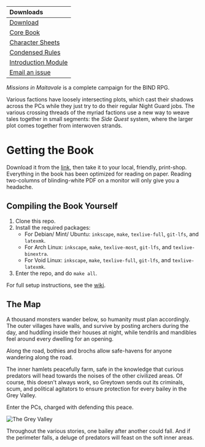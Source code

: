 |             Downloads                |
|:-------------------------------------|
| [Download][download]                 | 
| [Core Book][core download]           | 
| [Character Sheets][resources]        |
| [Condensed Rules][rules summary]     |
| [Introduction Module][intro module]  |
| [Email an issue][issues email]       |

*Missions in Maitavale* is a complete campaign for the BIND RPG.

Various factions have loosely intersecting plots, which cast their shadows across the PCs while they just try to do their regular Night Guard jobs.
The various crossing threads of the myriad factions use a new way to weave tales together in small segments: the *Side Quest* system, where the larger plot comes together from interwoven strands.

# Getting the Book

Download it from the [link][download], then take it to your local, friendly, print-shop.
Everything in the book has been optimized for reading on paper.
Reading two-columns of blinding-white PDF on a monitor will only give you a headache.

## Compiling the Book Yourself

1. Clone this repo.
1. Install the required packages:
    * For Debian/ Mint/ Ubuntu: `inkscape`, `make`, `texlive-full`, `git-lfs`, and `latexmk`.
    * For Arch Linux: `inkscape`, `make`, `texlive-most`, `git-lfs`, and `texlive-binextra`.
    * For Void Linux: `inkscape`, `make`, `texlive-full`, `git-lfs`, and `texlive-latexmk`.
1. Enter the repo, and do `make all`.

For full setup instructions, see the [wiki](https://gitlab.com/bindrpg/core/-/wikis/dev/startup).

## The Map

A thousand monsters wander below, so humanity must plan accordingly.
The outer villages have walls, and survive by posting archers during the day, and huddling inside their houses at night, while tendrils and mandibles feel around every dwelling for an opening.

Along the road, bothies and brochs allow safe-havens for anyone wandering along the road.

The inner hamlets peacefully farm, safe in the knowledge that curious predators will head towards the noises of the other civilized areas.
Of course, this doesn't always work, so Greytown sends out its criminals, scum, and political agitators to ensure protection for every bailey in the Grey Valley.

Enter the PCs, charged with defending this peace.

![The Grey Valley](images/Irina/greylands.jpg)

Throughout the various stories, one bailey after another could fall.
And if the perimeter falls, a deluge of predators will feast on the soft inner areas.

[core download]: https://gitlab.com/bindrpg/core/-/jobs/artifacts/master/raw/core.pdf?job=build
[download]: https://gitlab.com/bindrpg/mim/-/jobs/artifacts/master/raw/mim.pdf?job=build
[resources]: https://gitlab.com/bindrpg/config/-/jobs/artifacts/master/raw/resources.pdf?job=build
[rules summary]: https://gitlab.com/bindrpg/config/-/jobs/artifacts/master/raw/rules.pdf
[intro module]: https://gitlab.com/bindrpg/oneshot/-/jobs/artifacts/master/raw/oneshot_horde_escape.pdf?job=build
[issues email]: contact-project+bindrpg-mim-46332255-issue-@incoming.gitlab.com
